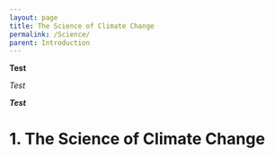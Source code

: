 ```yaml
---
layout: page
title: The Science of Climate Change
permalink: /Science/
parent: Introduction
---
```


**Test**

*Test*

***Test***

# **1. The Science of Climate Change**

